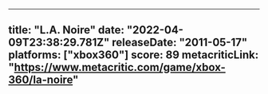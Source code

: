 
---
title: "L.A. Noire"
date: "2022-04-09T23:38:29.781Z"
releaseDate: "2011-05-17"
platforms: ["xbox360"]
score: 89
metacriticLink: "https://www.metacritic.com/game/xbox-360/la-noire"
---
